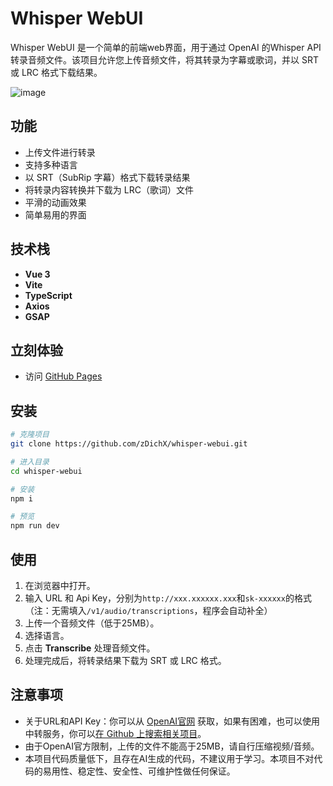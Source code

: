 # Whisper WebUI

Whisper WebUI 是一个简单的前端web界面，用于通过 OpenAI 的Whisper API 转录音频文件。该项目允许您上传音频文件，将其转录为字幕或歌词，并以 SRT 或 LRC 格式下载结果。

![image](https://github.com/user-attachments/assets/b0518176-563e-49ca-835d-5a75e54aa323)

## 功能

- 上传文件进行转录
- 支持多种语言
- 以 SRT（SubRip 字幕）格式下载转录结果
- 将转录内容转换并下载为 LRC（歌词）文件
- 平滑的动画效果
- 简单易用的界面

## 技术栈

- **Vue 3**
- **Vite**
- **TypeScript**
- **Axios**
- **GSAP** 

## 立刻体验

- 访问 [GitHub Pages](https://zdichx.github.io/whisper-webui/)

## 安装

```bash
# 克隆项目
git clone https://github.com/zDichX/whisper-webui.git

# 进入目录
cd whisper-webui

# 安装
npm i

# 预览
npm run dev
```
## 使用

1. 在浏览器中打开。
2. 输入 URL 和 Api Key，分别为`http://xxx.xxxxxx.xxx`和`sk-xxxxxx`的格式（注：无需填入`/v1/audio/transcriptions`，程序会自动补全）
3. 上传一个音频文件（低于25MB）。
4. 选择语言。
5. 点击 **Transcribe** 处理音频文件。
6. 处理完成后，将转录结果下载为 SRT 或 LRC 格式。

## 注意事项
- 关于URL和API Key：你可以从 [OpenAI官网](https://platform.openai.com/api-keys) 获取，如果有困难，也可以使用中转服务，你可以[在 Github 上搜索相关项目](https://github.com/search?q=Free%20GPT%20API)。
- 由于OpenAI官方限制，上传的文件不能高于25MB，请自行压缩视频/音频。
- 本项目代码质量低下，且存在AI生成的代码，不建议用于学习。本项目不对代码的易用性、稳定性、安全性、可维护性做任何保证。